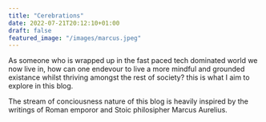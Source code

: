 ```yaml
---
title: "Cerebrations"
date: 2022-07-21T20:12:10+01:00
draft: false
featured_image: "/images/marcus.jpeg"
---
```


As someone who is wrapped up in the fast paced tech dominated world we now live in, how can one endevour to live a more mindful and grounded existance whilst thriving amongst the rest of society? this is what I aim to explore in this blog.

The stream of conciousness nature of this blog is heavily inspired by the writings of Roman emporor and Stoic philosipher Marcus Aurelius.
